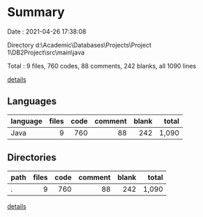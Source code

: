 # Summary

Date : 2021-04-26 17:38:08

Directory d:\Academic\Databases\Projects\Project 1\DB2Project\src\main\java

Total : 9 files,  760 codes, 88 comments, 242 blanks, all 1090 lines

[details](details.md)

## Languages
| language | files | code | comment | blank | total |
| :--- | ---: | ---: | ---: | ---: | ---: |
| Java | 9 | 760 | 88 | 242 | 1,090 |

## Directories
| path | files | code | comment | blank | total |
| :--- | ---: | ---: | ---: | ---: | ---: |
| . | 9 | 760 | 88 | 242 | 1,090 |

[details](details.md)